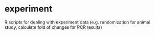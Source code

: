 # experiment
R scripts for dealing with experiment data (e.g. randomization for animal study, calculate fold of changes for PCR results)
